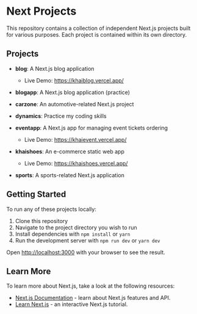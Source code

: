 # Next Projects

This repository contains a collection of independent Next.js projects built for various purposes. Each project is contained within its own directory.

## Projects


- **blog**: A Next.js blog application
  - Live Demo: <a href="https://khaiblog.vercel.app/" target="_blank">https://khaiblog.vercel.app/</a>

- **blogapp**: A Next.js blog application (practice)

- **carzone**: An automotive-related Next.js project

- **dynamics**: Practice my coding skills

- **eventapp**: A Next.js app for managing event tickets ordering
  - Live Demo: <a href="https://khaievent.vercel.app/" target="_blank">https://khaievent.vercel.app/</a>

- **khaishoes**: An e-commerce static web app
  - Live Demo: <a href="https://khaishoes.vercel.app/" target="_blank">https://khaishoes.vercel.app/</a>

- **sports**: A sports-related Next.js application

## Getting Started

To run any of these projects locally:

1. Clone this repository 
2. Navigate to the project directory you wish to run
3. Install dependencies with `npm install` or `yarn`
4. Run the development server with `npm run dev` or `yarn dev`

Open [http://localhost:3000](http://localhost:3000) with your browser to see the result.

## Learn More

To learn more about Next.js, take a look at the following resources:

- [Next.js Documentation](https://nextjs.org/docs) - learn about Next.js features and API.
- [Learn Next.js](https://nextjs.org/learn) - an interactive Next.js tutorial.
